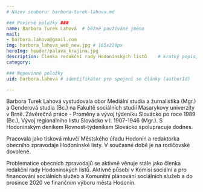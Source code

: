 ```yaml
---
# Název souboru: barbora-turek-lahova.md

### Povinné položky ###
name: Barbora Turek Lahová 	# běžně používáné jméno
mail:
- barbora.lahova@gmail.com
img: barbora_lahova_web_new.jpg # 165x220px
heroImg: header/palava_krajina.jpg
description: Členka redakční rady Hodonínských listů 	# kratký popis, max 160 znaků
category:  

### Nepovinné položky
uid: barbora.lahova # identifikátor pro spojení se články (authorId)

---
```


Barbora Turek Lahová vystudovala obor Mediální studia a žurnalistika (Mgr.) a Genderová studia (Bc.) na Fakultě sociálních studií Masarykovy univerzity v Brně. Závěrečná práce - Proměny a vývoj týdeníku Slovácko po roce 1989 (Bc.), Vývoj regionálního listu Slovácko v l. 1907-1946 (Mgr.). S Hodonínským deníkem Rovnost-týdeníkem Slovácko spolupracuje dodnes.

Pracovala jako tisková mluvčí Městského úřadu Hodonín a redaktorka obecního zpravodaje Hodonínské listy. V současné době je na rodičovské dovolené. 

Problematice obecních zpravodajů se aktivně věnuje stále jako členka redakční rady Hodonínských listů. Aktivně působí v Komisi sociální a pro financování sociálních služeb a Komunitní plánování sociálních služeb a do prosince 2020 ve finančním výboru města Hodonín.
